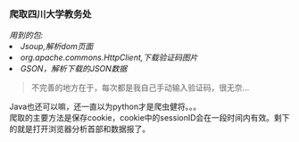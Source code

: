 ### 爬取四川大学教务处
<i>
用到的包:<li>Jsoup,解析dom页面</li>
<li>org.apache.commons.HttpClient,下载验证码图片</li>
<li>GSON，解析下载的JSON数据</li>
</i>

> 不完善的地方在于，每次都是我自己手动输入验证码，很无奈...   

Java也还可以嘛，还一直以为python才是爬虫健将。。。  
爬取的主要方法是保存cookie，cookie中的sessionID会在一段时间内有效。剩下的就是打开浏览器分析首部和数据报了。